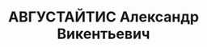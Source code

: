 ---
title: АВГУСТАЙТИС Александр Викентьевич
description: "Род. в 1905, Белоруссия, Смиловичский р-н, с. Зазерье, белорус, обр.:\
  \ среднее, член/канд. в члены ВКП(б). Проживал: Минск, ул. Коммунальная, 3-й дом\
  \ Советов, кв. 23. Секретарь, ЦК ЛКСМБ \n  Арестован 14.08.1937. Обв. по ст. 69,\
  \ 70, 76 УК БССР - а/с тер.диверс.-вредит. орг. правых. Приговор: ВК ВС СССР, 24.11.1937\
  \ – ВМН с конфискацией имущества. Расстрелян 24.11.1937, Минск. \n  Реабилитирован\
  \ ВК ВС СССР 13.06.1956"
---